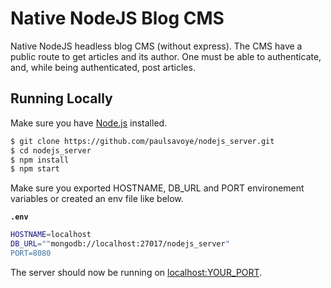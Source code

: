 
# Native NodeJS Blog CMS

Native NodeJS headless blog CMS (without express). The CMS have a public route to get articles and its author. One must be able to authenticate, and, while being authenticated, post articles.

## Running Locally

Make sure you have [Node.js](http://nodejs.org/) installed.
```sh
$ git clone https://github.com/paulsavoye/nodejs_server.git
$ cd nodejs_server
$ npm install
$ npm start
```

Make sure you exported HOSTNAME, DB_URL and PORT environement variables or created an env file like below.

**`.env`**
```sh
HOSTNAME=localhost
DB_URL=""mongodb://localhost:27017/nodejs_server"
PORT=8080
```

The server should now be running on  [localhost:YOUR_PORT](http://localhost/YOUR_PORT).
